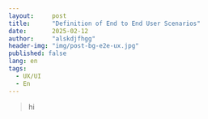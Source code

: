 ```yaml
---
layout:     post
title:      "Definition of End to End User Scenarios"
date:       2025-02-12
author:     "alskdjfhgg"
header-img: "img/post-bg-e2e-ux.jpg"
published: false
lang: en
tags:
  - UX/UI
  - En
---
```

> hi
